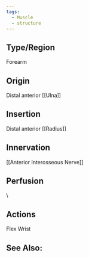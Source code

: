 ```yaml
---
tags:
  - Muscle
  - structure
---
```



## Type/Region 
Forearm

## Origin
Distal anterior [[Ulna]]

## Insertion
Distal anterior [[Radius]]

## Innervation
[[Anterior Interosseous Nerve]]

## Perfusion

\
## Actions
Flex Wrist

## See Also:


